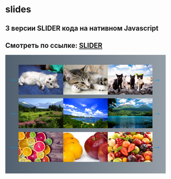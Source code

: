 # slides
## 3 версии SLIDER кода на нативном Javascript

## Смотреть по ссылке: [SLIDER](https://volkovva.github.io/slides/)
![slides](screenshots/demo.png "slides")

